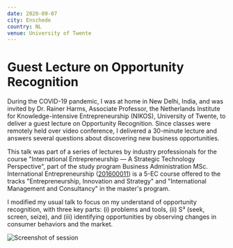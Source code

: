 ```yaml
---
date: 2020-09-07
city: Enschede
country: NL
venue: University of Twente
---
```


# Guest Lecture on Opportunity Recognition

During the COVID-19 pandemic, I was at home in New Delhi, India, and was invited by Dr. Rainer Harms, Associate Professor, the Netherlands Institute for Knowledge-intensive Entrepreneurship (NIKOS), University of Twente, to deliver a guest lecture on Opportunity Recognition. Since classes were remotely held over video conference, I delivered a 30-minute lecture and answers several questions about discovering new business opportunities.

This talk was part of a series of lectures by industry professionals for the course "International Entrepreneurship — A Strategic Technology Perspective", part of the study program Business Administration MSc. International Entrepreneurship ([201600011](https://osiris.utwente.nl/student/OnderwijsCatalogusSelect.do?selectie=cursus&cursus=201600011&collegejaar=2020&taal=en)) is a 5-EC course offered to the tracks "Entrepreneurship, Innovation and Strategy" and "International Management and Consultancy" in the master's program.

I modified my usual talk to focus on my understand of opportunity recognition, with three key parts: (i) problems and tools, (ii) S³ (seek, screen, seize), and (iii) identifying opportunities by observing changes in consumer behaviors and the market.

![Screenshot of session](https://user-images.githubusercontent.com/2841780/92990198-f7d12600-f4f7-11ea-9ef0-00b218bc9506.png)
